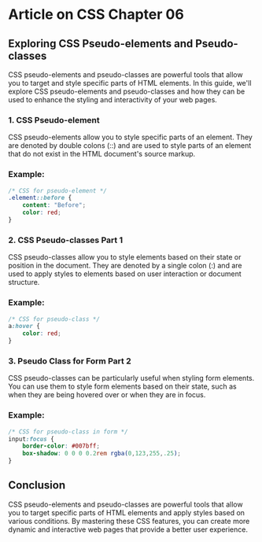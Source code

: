 # Article on CSS Chapter 06
## Exploring CSS Pseudo-elements and Pseudo-classes

CSS pseudo-elements and pseudo-classes are powerful tools that allow you to target and style specific parts of HTML elements. In this guide, we'll explore CSS pseudo-elements and pseudo-classes and how they can be used to enhance the styling and interactivity of your web pages.

### 1. CSS Pseudo-element
CSS pseudo-elements allow you to style specific parts of an element. They are denoted by double colons (::) and are used to style parts of an element that do not exist in the HTML document's source markup.

### Example:

```css
/* CSS for pseudo-element */
.element::before {
    content: "Before";
    color: red;
}
```

### 2. CSS Pseudo-classes Part 1
CSS pseudo-classes allow you to style elements based on their state or position in the document. They are denoted by a single colon (:) and are used to apply styles to elements based on user interaction or document structure.

### Example:

```css
/* CSS for pseudo-class */
a:hover {
    color: red;
}
```

### 3. Pseudo Class for Form Part 2
CSS pseudo-classes can be particularly useful when styling form elements. You can use them to style form elements based on their state, such as when they are being hovered over or when they are in focus.

### Example:

```css
/* CSS for pseudo-class in form */
input:focus {
    border-color: #007bff;
    box-shadow: 0 0 0 0.2rem rgba(0,123,255,.25);
}
```

## Conclusion
CSS pseudo-elements and pseudo-classes are powerful tools that allow you to target specific parts of HTML elements and apply styles based on various conditions. By mastering these CSS features, you can create more dynamic and interactive web pages that provide a better user experience.